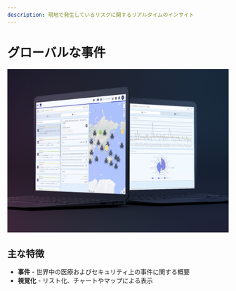 ```yaml
---
description: 現地で発生しているリスクに関するリアルタイムのインサイト
---
```


# グローバルな事件

![](../.gitbook/assets/ge-cover.JPG)

## 主な特徴

* **事件** - 世界中の医療およびセキュリティ上の事件に関する概要
* **視覚化** -  リスト化、チャートやマップによる表示

